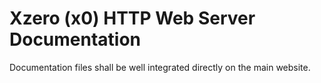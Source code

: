 # Xzero (x0) HTTP Web Server Documentation

Documentation files shall be well integrated directly on the main website.

